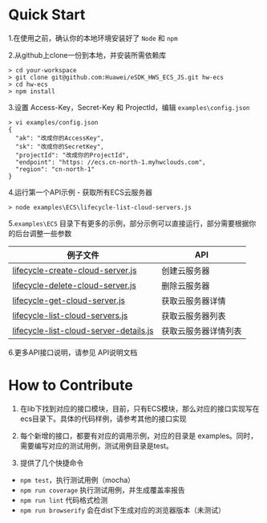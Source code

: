 # Quick Start

1.在使用之前，确认你的本地环境安装好了 `Node` 和 `npm`

2.从github上clone一份到本地，并安装所需依赖库

```
> cd your-workspace
> git clone git@github.com:Huawei/eSDK_HWS_ECS_JS.git hw-ecs
> cd hw-ecs
> npm install
```

3.设置 Access-Key，Secret-Key 和 ProjectId，编辑 `examples\config.json`

```
> vi examples/config.json
{
  "ak": "改成你的AccessKey",
  "sk": "改成你的SecretKey",
  "projectId": "改成你的ProjectId",
  "endpoint": "https: //ecs.cn-north-1.myhwclouds.com",
  "region": "cn-north-1"
}
```

4.运行第一个API示例 - 获取所有ECS云服务器

```
> node examples\ECS\lifecycle-list-cloud-servers.js
```

5.`examples\ECS` 目录下有更多的示例，部分示例可以直接运行，部分需要根据你的后台调整一些参数


| 例子文件                                                                                          | API        |
|--------------------------------------------------------------------------------------------------|------------|
| [lifecycle-create-cloud-server.js](../examples/ECS/lifecycle-create-cloud-server.js)             | 创建云服务器     |
| [lifecycle-delete-cloud-server.js](../examples/ECS/lifecycle-delete-cloud-server.js)             | 删除云服务器     |
| [lifecycle-get-cloud-server.js](../examples/ECS/lifecycle-get-cloud-server.js)                   | 获取云服务器详情   |
| [lifecycle-list-cloud-servers.js](../examples/ECS/lifecycle-list-cloud-servers.js)               | 获取云服务器列表   |
| [lifecycle-list-cloud-server-details.js](../examples/ECS/lifecycle-list-cloud-server-details.js) | 获取云服务器详情列表 |

6.更多API接口说明，请参见 API说明文档

# How to Contribute

1. 在lib下找到对应的接口模块，目前，只有ECS模块，那么对应的接口实现写在ecs目录下。具体的代码样例，请参考其他的接口实现

2. 每个新增的接口，都要有对应的调用示例，对应的目录是 examples。同时，需要编写对应的测试用例，测试用例目录是test。

3. 提供了几个快捷命令
- `npm test`，执行测试用例（mocha）
- `npm run coverage` 执行测试用例，并生成覆盖率报告
- `npm run lint` 代码格式检测
- `npm run browserify` 会在dist下生成对应的浏览器版本（未测试）



